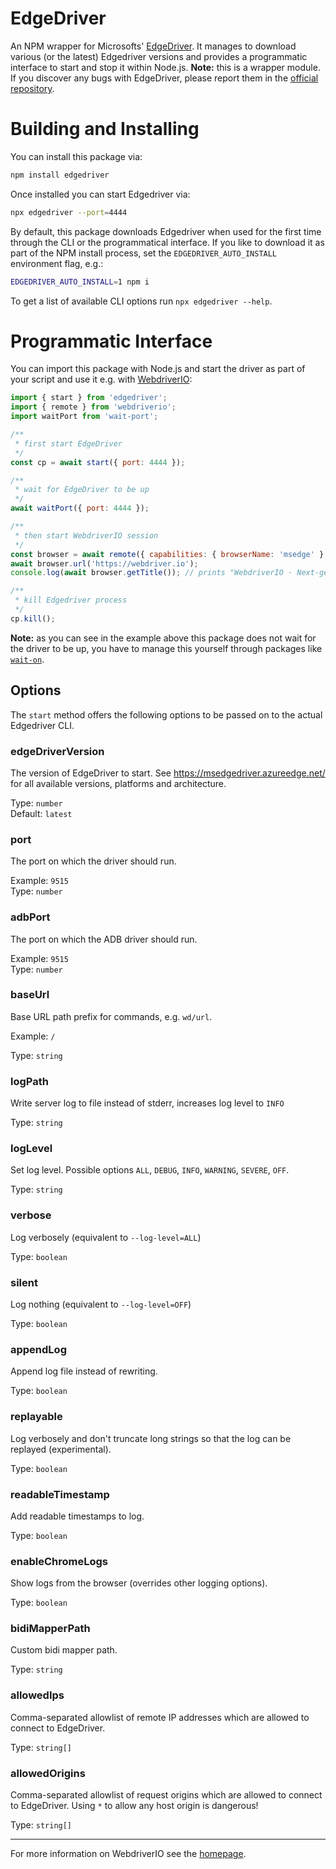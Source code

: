 EdgeDriver
==========

An NPM wrapper for Microsofts' [EdgeDriver](https://developer.microsoft.com/en-us/microsoft-edge/tools/webdriver/). It manages to download various (or the latest) Edgedriver versions and provides a programmatic interface to start and stop it within Node.js. __Note:__ this is a wrapper module. If you discover any bugs with EdgeDriver, please report them in the [official repository](https://github.com/MicrosoftEdge/EdgeWebDriver).

# Building and Installing

You can install this package via:

```sh
npm install edgedriver
```

Once installed you can start Edgedriver via:

```sh
npx edgedriver --port=4444
```

By default, this package downloads Edgedriver when used for the first time through the CLI or the programmatical interface. If you like to download it as part of the NPM install process, set the `EDGEDRIVER_AUTO_INSTALL` environment flag, e.g.:

```sh
EDGEDRIVER_AUTO_INSTALL=1 npm i
```

To get a list of available CLI options run `npx edgedriver --help`.

# Programmatic Interface

You can import this package with Node.js and start the driver as part of your script and use it e.g. with [WebdriverIO](https://webdriver.io):

```js
import { start } from 'edgedriver';
import { remote } from 'webdriverio';
import waitPort from 'wait-port';

/**
 * first start EdgeDriver
 */
const cp = await start({ port: 4444 });

/**
 * wait for EdgeDriver to be up
 */
await waitPort({ port: 4444 });

/**
 * then start WebdriverIO session
 */
const browser = await remote({ capabilities: { browserName: 'msedge' } });
await browser.url('https://webdriver.io');
console.log(await browser.getTitle()); // prints "WebdriverIO · Next-gen browser and mobile automation test framework for Node.js | WebdriverIO"

/**
 * kill Edgedriver process
 */
cp.kill();
```

__Note:__ as you can see in the example above this package does not wait for the driver to be up, you have to manage this yourself through packages like [`wait-on`](https://github.com/jeffbski/wait-on).

## Options

The `start` method offers the following options to be passed on to the actual Edgedriver CLI.

### edgeDriverVersion

The version of EdgeDriver to start. See https://msedgedriver.azureedge.net/ for all available versions, platforms and architecture.

Type: `number`<br />
Default: `latest`

### port
The port on which the driver should run.

Example: `9515`<br >
Type: `number`

### adbPort
The port on which the ADB driver should run.

Example: `9515`<br >
Type: `number`

### baseUrl
Base URL path prefix for commands, e.g. `wd/url`.

Example: `/`

Type: `string`

### logPath
Write server log to file instead of stderr, increases log level to `INFO`

Type: `string`

### logLevel
Set log level. Possible options `ALL`, `DEBUG`, `INFO`, `WARNING`, `SEVERE`, `OFF`.

Type: `string`

### verbose
Log verbosely (equivalent to `--log-level=ALL`)

Type: `boolean`

### silent
Log nothing (equivalent to `--log-level=OFF`)

Type: `boolean`

### appendLog
Append log file instead of rewriting.

Type: `boolean`

### replayable
Log verbosely and don't truncate long strings so that the log can be replayed (experimental).

Type: `boolean`

### readableTimestamp
Add readable timestamps to log.

Type: `boolean`

### enableChromeLogs
Show logs from the browser (overrides other logging options).

Type: `boolean`

### bidiMapperPath
Custom bidi mapper path.

Type: `string`

### allowedIps
Comma-separated allowlist of remote IP addresses which are allowed to connect to EdgeDriver.

Type: `string[]`

### allowedOrigins
Comma-separated allowlist of request origins which are allowed to connect to EdgeDriver. Using `*` to allow any host origin is dangerous!

Type: `string[]`

---

For more information on WebdriverIO see the [homepage](https://webdriver.io).
